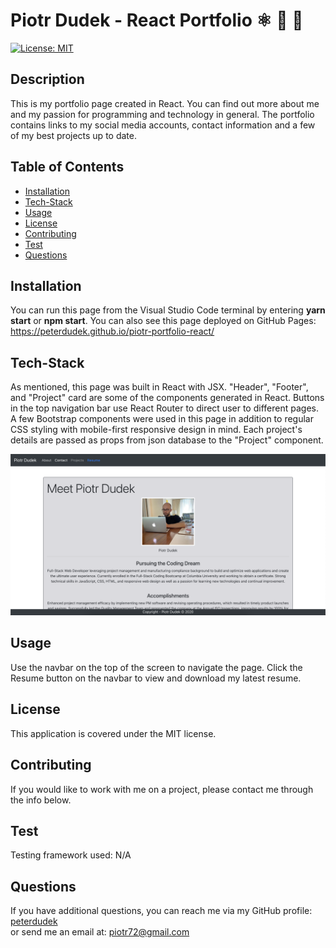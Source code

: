 
# Piotr Dudek - React Portfolio ⚛️ 🚀 🌟
[![License: MIT](https://img.shields.io/badge/License-MIT-yellow.svg)](https://opensource.org/licenses/MIT)

## Description
This is my portfolio page created in React. You can find out more about me and my passion for programming and technology in general. The portfolio contains links to my social media accounts, contact information and a few of my best projects up to date.

## Table of Contents
* [Installation](#Installation)
* [Tech-Stack](#Tech-Stack)
* [Usage](#Usage)
* [License](#License)
* [Contributing](#Contributing)
* [Test](#Test)
* [Questions](#Questions)

## Installation
You can run this page from the Visual Studio Code terminal by entering __yarn start__ or __npm start__. 
You can also see this page deployed on GitHub Pages: https://peterdudek.github.io/piotr-portfolio-react/

## Tech-Stack
As mentioned, this page was built in React with JSX. "Header", "Footer", and "Project" card are some of the components generated in React. Buttons in the top navigation bar use React Router to direct user to different pages.
A few Bootstrap components were used in this page in addition to regular CSS styling with mobile-first responsive design in mind.
Each project's details are passed as props from json database to the "Project" component.

<p align="center">
  <img src="./public/screen.png">
</p>

## Usage
Use the navbar on the top of the screen to navigate the page. Click the Resume button on the navbar to view and download my latest resume.

## License
This application is covered under the MIT license.

## Contributing
If you would like to work with me on a project, please contact me through the info below.

## Test
Testing framework used: N/A

## Questions
If you have additional questions, you can reach me via my GitHub profile: [peterdudek](https://github.com/peterdudek)<br/>
or send me an email at: piotr72@gmail.com
